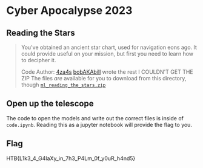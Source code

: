 # Cyber Apocalypse 2023

## Reading the Stars

> You've obtained an ancient star chart, used for navigation eons ago. It could provide useful on your mission, but first you need to learn how to decipher it.
>
>  Code Author: [4za4s](https://github.com/4za4s) [bobAKAbill](github.com/bobakabill) wrote the rest
> I COULDN'T GET THE ZIP
> The files *are* available for you to download from this directory, though
> [`ml_reading_the_stars.zip`](ml_reading_the_stars.zip)

## Open up the telescope
The code to open the models and write out the correct files is inside of `code.ipynb`. Reading this as a jupyter notebook will provide the flag to you.

## Flag
HTB{L1k3_4_G4laXy_in_7h3_P4Lm_0f_y0uR_h4nd5}